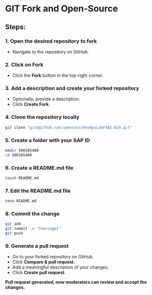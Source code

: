 # GIT Fork and Open-Source

## Steps:

### 1. Open the desired repository to fork
- Navigate to the repository on GitHub.

### 2. Click on Fork
- Click the **Fork** button in the top-right corner.

### 3. Add a description and create your forked repository
- Optionally, provide a description.
- Click **Create Fork**.

### 4. Clone the repository locally
```sh
git clone "git@github.com:upessocs/DevOpsLabFSAI-B1H.git"
```

### 5. Create a folder with your SAP ID
```sh
mkdir 500105400
cd 500105400
```

### 6. Create a README.md file
```sh
touch README.md
```

### 7. Edit the README.md file
```sh
nano README.md
```

### 8. Commit the change
```sh
git add .
git commit -m "{message}"
git push
```

### 9. Generate a pull request
- Go to your forked repository on GitHub.
- Click **Compare & pull request**.
- Add a meaningful description of your changes.
- Click **Create pull request**.

 **Pull request generated, now moderators can review and accept the changes.**

